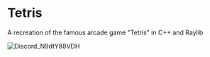 # Tetris
A recreation of the famous arcade game "Tetris" in C++ and Raylib

![Discord_N9dtY88VDH](https://github.com/user-attachments/assets/85c9a673-a760-4649-8e64-905d3c5fb082)
